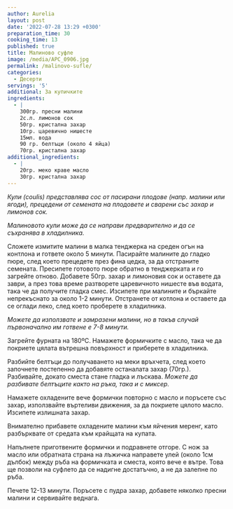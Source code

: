 ```yaml
---
author: Aurelia
layout: post
date: '2022-07-28 13:29 +0300'
preparation_time: 30
cooking_time: 13
published: true
title: Малиново суфле
image: /media/APC_0906.jpg
permalink: /malinovo-sufle/
categories:
  - Десерти
servings: '5'
additional: За купичките
ingredients:
  - |
    300гр. пресни малини
    2с.л. лимонов сок
    50гр. кристална захар
    10гр. царевично нишесте
    15мл. вода
    90 гр. белтъци (около 4 яйца)
    70гр. кристална захар
additional_ingredients:
  - |
    20гр. меко краве масло
    30гр. кристална захар
---
```

_Кули (coulis) представлява сос от пасирани плодове (напр. малини или ягоди), прецедени от семената на плодовете и сварени със захар и лимонов сок._

_Малиновото кули може да се направи предварително и да се съхранява в хладилника._

Сложете измитите малини в малка тенджерка на среден огън на контлона и гответе около 5 минути. 
Пасирайте малините до гладко пюре, след което прецедете през фина цедка, за да отстраните семената. Пресипете готовото пюре обратно в тенджерката и го загрейте отново. Добавете 50гр. захар и лимоновия сок и оставете да заври, а през това време разтворете царевичното нишесте във водата, така че да получите гладка смес. Изсипете при малините и бъркайте непрекъснато за около 1-2 минути. 
Отстранете от котлона и оставете да се оглади леко, след което проберете в хладилника.

_Можете да използвате и замразени малини, но в такъв случай първоначално им готвене е 7-8 минути._

Загрейте фурната на 180ºС.
Намажете формичките с масло, така че да покриете цялата вътрешна повърхност и приберете в хладилника. 

Разбийте белтъци до получаването на меки връхчета, след което започнете постепенно да добавяте останалата захар (70гр.). Разбивайте, докато сместа стане гладка и лъскава. 
_Можете да разбивате белтъците както на ръка, така и с миксер._

Намажете охладените вече формички повторно с масло и поръсете със захар, използвайте въртеливи движения, за да покриете цялото масло. Изсипете излишната захар.

Внимателно прибавете охладените малини към яйчения меренг, като разбърквате от средата към крайщата на купата. 

Напълнете приготвените формички и подравнете отгоре. С нож за масло или обратната страна на лъжичка направете улей (около 1см дълбок) между ръба на формичката и сместа, която вече е вътре. Това ще позволи на суфлето да се надигне достатъчно, а не да залепне по ръба.

Печете 12-13 минути. Поръсете с пудра захар, добавете няколко пресни малини и сервивайте веднага.

